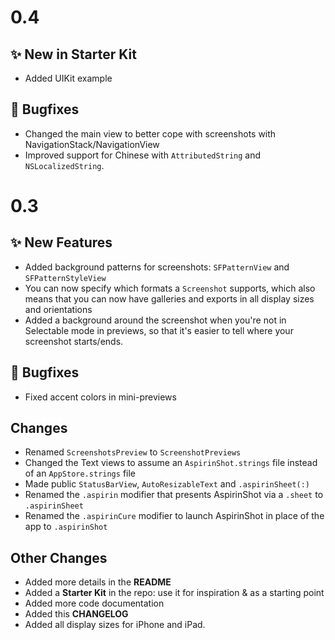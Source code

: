 # 0.4

## ✨ New in Starter Kit

* Added UIKit example

## 🐛 Bugfixes

* Changed the main view to better cope with screenshots with NavigationStack/NavigationView
* Improved support for Chinese with `AttributedString` and `NSLocalizedString`.

# 0.3

## ✨ New Features

* Added background patterns for screenshots: `SFPatternView` and `SFPatternStyleView`
* You can now specify which formats a `Screenshot` supports, which also means that you can now have galleries and exports in all display sizes and orientations
* Added a background around the screenshot when you're not in Selectable mode in previews, so that it's easier to tell where your screenshot starts/ends.

## 🐛 Bugfixes

* Fixed accent colors in mini-previews

## Changes

* Renamed `ScreenshotsPreview` to `ScreenshotPreviews`
* Changed the Text views to assume an `AspirinShot.strings` file instead of an `AppStore.strings` file
* Made public `StatusBarView`, `AutoResizableText` and `.aspirinSheet(:)`
* Renamed the `.aspirin` modifier that presents AspirinShot via a `.sheet` to `.aspirinSheet`
* Renamed the `.aspirinCure` modifier to launch AspirinShot in place of the app to `.aspirinShot`

## Other Changes

* Added more details in the **README**
* Added a **Starter Kit** in the repo: use it for inspiration & as a starting point
* Added more code documentation
* Added this **CHANGELOG**
* Added all display sizes for iPhone and iPad.
